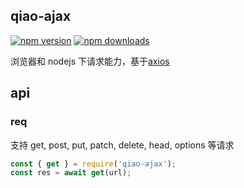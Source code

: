 ## qiao-ajax

[![npm version](https://img.shields.io/npm/v/qiao-ajax.svg?style=flat-square)](https://www.npmjs.org/package/qiao-ajax)
[![npm downloads](https://img.shields.io/npm/dm/qiao-ajax.svg?style=flat-square)](https://npm-stat.com/charts.html?package=qiao-ajax)

浏览器和 nodejs 下请求能力，基于[axios](https://axios-http.com/)

## api

### req

支持 get, post, put, patch, delete, head, options 等请求

```javascript
const { get } = require('qiao-ajax');
const res = await get(url);
```
